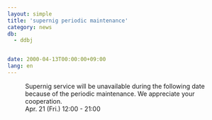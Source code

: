 ```yaml
---
layout: simple
title: 'supernig periodic maintenance'
category: news
db:
  - ddbj


date: 2000-04-13T00:00:00+09:00
lang: en
---
```


<dd>Supernig service will be unavailable during the following date because of the periodic maintenance. We appreciate your cooperation.<br>
<dd>Apr. 21 (Fri.) 12:00 - 21:00</dd>
</dd>
